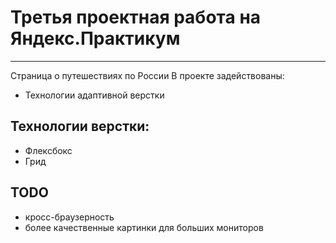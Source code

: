# Третья проектная работа на **Яндекс.Практикум** 
_____________________________________________ 
Страница о путешествиях по России
В проекте задействованы:
* Технологии адаптивной верстки

## Технологии верстки: 

* Флексбокс
* Грид

## TODO
* кросс-браузерность
* более качественные картинки для больших мониторов

